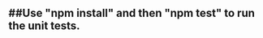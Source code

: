 ##Use "npm install" and then "npm test" to run the unit tests.
--------------------------------------------------------------
